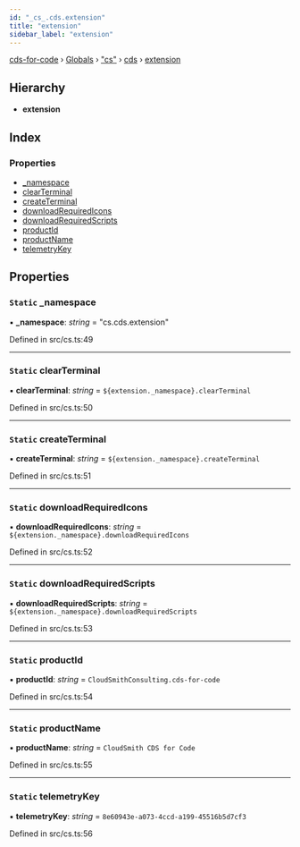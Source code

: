 ```yaml
---
id: "_cs_.cds.extension"
title: "extension"
sidebar_label: "extension"
---
```


[cds-for-code](../index.md) › [Globals](../globals.md) › ["cs"](../modules/_cs_.md) › [cds](../modules/_cs_.cds.md) › [extension](_cs_.cds.extension.md)

## Hierarchy

* **extension**

## Index

### Properties

* [_namespace](_cs_.cds.extension.md#static-_namespace)
* [clearTerminal](_cs_.cds.extension.md#static-clearterminal)
* [createTerminal](_cs_.cds.extension.md#static-createterminal)
* [downloadRequiredIcons](_cs_.cds.extension.md#static-downloadrequiredicons)
* [downloadRequiredScripts](_cs_.cds.extension.md#static-downloadrequiredscripts)
* [productId](_cs_.cds.extension.md#static-productid)
* [productName](_cs_.cds.extension.md#static-productname)
* [telemetryKey](_cs_.cds.extension.md#static-telemetrykey)

## Properties

### `Static` _namespace

▪ **_namespace**: *string* = "cs.cds.extension"

Defined in src/cs.ts:49

___

### `Static` clearTerminal

▪ **clearTerminal**: *string* = `${extension._namespace}.clearTerminal`

Defined in src/cs.ts:50

___

### `Static` createTerminal

▪ **createTerminal**: *string* = `${extension._namespace}.createTerminal`

Defined in src/cs.ts:51

___

### `Static` downloadRequiredIcons

▪ **downloadRequiredIcons**: *string* = `${extension._namespace}.downloadRequiredIcons`

Defined in src/cs.ts:52

___

### `Static` downloadRequiredScripts

▪ **downloadRequiredScripts**: *string* = `${extension._namespace}.downloadRequiredScripts`

Defined in src/cs.ts:53

___

### `Static` productId

▪ **productId**: *string* = `CloudSmithConsulting.cds-for-code`

Defined in src/cs.ts:54

___

### `Static` productName

▪ **productName**: *string* = `CloudSmith CDS for Code`

Defined in src/cs.ts:55

___

### `Static` telemetryKey

▪ **telemetryKey**: *string* = `8e60943e-a073-4ccd-a199-45516b5d7cf3`

Defined in src/cs.ts:56
